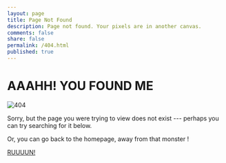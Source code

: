 ```yaml
---
layout: page
title: Page Not Found
description: Page not found. Your pixels are in another canvas.
comments: false
share: false
permalink: /404.html
published: true
---
```

  

# AAAHH! YOU FOUND ME


![404](http://tamim.io/images/404.png)


Sorry, but the page you were trying to view does not exist --- perhaps you can try searching for it below.

<script type="text/javascript">
  var GOOG_FIXURL_LANG = 'en';
  var GOOG_FIXURL_SITE = '{{ site.url }}'
</script>
<script type="text/javascript"
  src="//linkhelp.clients.google.com/tbproxy/lh/wm/fixurl.js">
</script>

Or, you can go back to the homepage, away from that monster !

[RUUUUN!](http://tamim.io)
